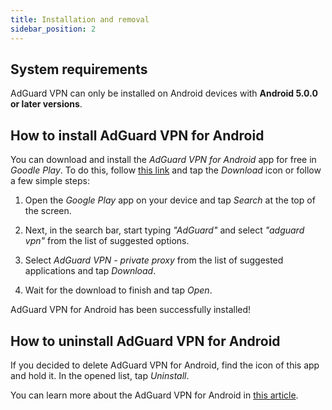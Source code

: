 ```yaml
---
title: Installation and removal
sidebar_position: 2
---
```


## System requirements

AdGuard VPN can only be installed on Android devices with **Android 5.0.0 or later versions**.

## How to install AdGuard VPN for Android

You can download and install the *AdGuard VPN for Android* app for free in *Goodle Play*. To do this, follow [this link](https://play.google.com/store/apps/details?id=com.adguard.vpn) and tap the *Download* icon or follow a few simple steps:

1. Open the *Google Play* app on your device and tap *Search* at the top of the screen.

2. Next, in the search bar, start typing *"AdGuard"* and select *"adguard vpn"* from the list of suggested options.

3. Select *AdGuard VPN - private proxy* from the list of suggested applications and tap *Download*.

4. Wait for the download to finish and tap *Open*.

AdGuard VPN for Android has been successfully installed!

## How to uninstall AdGuard VPN for Android

If you decided to delete AdGuard VPN for Android, find the icon of this app and hold it. In the opened list, tap *Uninstall*.

You can learn more about the AdGuard VPN for Android in [this article](overview.md).